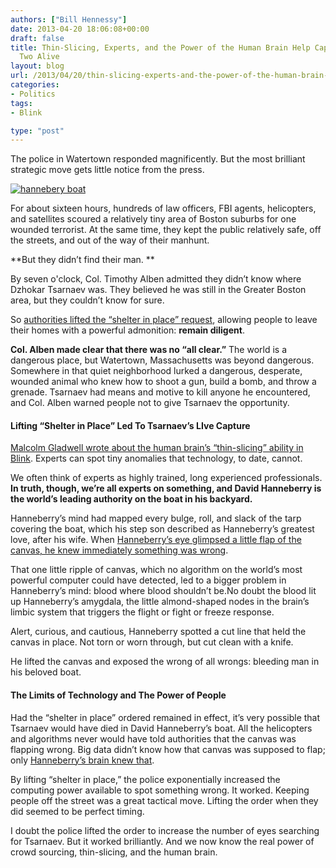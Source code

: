 ```yaml
---
authors: ["Bill Hennessy"]
date: 2013-04-20 18:06:08+00:00
draft: false
title: Thin-Slicing, Experts, and the Power of the Human Brain Help Capture Suspect
  Two Alive
layout: blog
url: /2013/04/20/thin-slicing-experts-and-the-power-of-the-human-brain-capture-suspect-two-alive/
categories:
- Politics
tags:
- Blink

type: "post"
---
```


The police in Watertown responded magnificently. But the most brilliant strategic move gets little notice from the press.

[![hannebery boat](https://hennessysview.com/wp-content/uploads/2013/04/hannebery-boat_thumb.jpg)
](https://hennessysview.com/wp-content/uploads/2013/04/hannebery-boat.jpg)

For about sixteen hours, hundreds of law officers, FBI agents, helicopters, and satellites scoured a relatively tiny area of Boston suburbs for one wounded terrorist. At the same time, they kept the public relatively safe, off the streets, and out of the way of their manhunt. 

**But they didn’t find their man. **

By seven o'clock, Col. Timothy Alben admitted they didn’t know where Dzhokar Tsarnaev was. They believed he was still in the Greater Boston area, but they couldn’t know for sure. 

So [authorities lifted the “shelter in place” request](https://www.npr.org/2013/04/19/178010573/boston-lifts-citywide-shelter-in-place-orders), allowing people to leave their homes with a powerful admonition: **remain diligent**. 

**Col. Alben made clear that there was no “all clear.”** The world is a dangerous place, but Watertown, Massachusetts was beyond dangerous. Somewhere in that quiet neighborhood lurked a dangerous, desperate, wounded animal who knew how to shoot a gun, build a bomb, and throw a grenade. Tsarnaev had means and motive to kill anyone he encountered, and Col. Alben warned people not to give Tsarnaev the opportunity. 

#### Lifting “Shelter in Place” Led To Tsarnaev’s LIve Capture

[Malcolm Gladwell wrote about the human brain’s “thin-slicing” ability in Blink](https://www.amazon.com/gp/product/0316010669/ref=as_li_ss_tl?ie=UTF8&camp=1789&creative=390957&creativeASIN=0316010669&linkCode=as2&tag=hennesssview-20). Experts can spot tiny anomalies that technology, to date, cannot. 

We often think of experts as highly trained, long experienced professionals. **In truth, though, we’re all experts on something, and David Hanneberry is the world’s leading authority on the boat in his backyard.**

Hanneberry’s mind had mapped every bulge, roll, and slack of the tarp covering the boat, which his step son described as Hanneberry’s greatest love, after his wife. When [Hanneberry’s eye glimpsed a little flap of the canvas, he knew immediately something was wrong](https://now.msn.com/a-flapping-tarp-was-what-betrayed-the-location-of-boston-bombing-suspect-dzhokar-tsarnaev). 

That one little ripple of canvas, which no algorithm on the world’s most powerful computer could have detected, led to a bigger problem in Hanneberry’s mind: blood where blood shouldn’t be.No doubt the blood lit up Hanneberry’s amygdala, the little almond-shaped nodes in the brain’s limbic system that triggers the flight or fight or freeze response. 

Alert, curious, and cautious, Hanneberry spotted a cut line that held the canvas in place. Not torn or worn through, but cut clean with a knife.

He lifted the canvas and exposed the wrong of all wrongs: bleeding man in his beloved boat. 

#### The Limits of Technology and The Power of People

Had the “shelter in place” ordered remained in effect, it’s very possible that Tsarnaev would have died in David Hanneberry’s boat. All the helicopters and algorithms never would have told authorities that the canvas was flapping wrong. Big data didn’t know how that canvas was supposed to flap; only [Hanneberry’s brain knew that](https://abcnews.go.com/US/watertown-hero-david-henneberry-points-police-bomb-suspect/story?id=19004124).

By lifting “shelter in place,” the police exponentially increased the computing power available to spot something wrong. It worked. Keeping people off the street was a great tactical move. Lifting the order when they did seemed to be perfect timing. 

I doubt the police lifted the order to increase the number of eyes searching for Tsarnaev. But it worked brilliantly. And we now know the real power of crowd sourcing, thin-slicing, and the human brain. 

